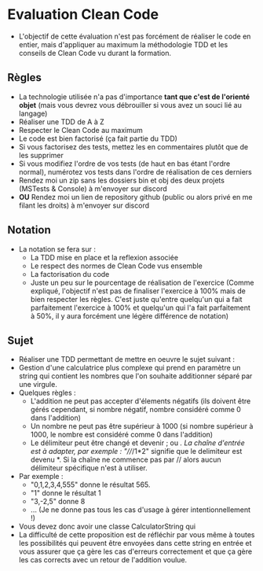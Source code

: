 # Evaluation Clean Code
- L'objectif de cette évaluation n'est pas forcément de réaliser le code en entier, mais d'appliquer au maximum la méthodologie TDD et les conseils de Clean Code vu durant la formation.

## Règles
- La technologie utilisée n'a pas d'importance **tant que c'est de l'orienté objet** (mais vous devrez vous débrouiller si vous avez un souci lié au langage)
- Réaliser une TDD de A à Z
- Respecter le Clean Code au maximum
- Le code est bien factorisé (ça fait partie du TDD)
- Si vous factorisez des tests, mettez les en commentaires plutôt que de les supprimer
- Si vous modifiez l'ordre de vos tests (de haut en bas étant l'ordre normal), numérotez vos tests dans l'ordre de réalisation de ces derniers
- Rendez moi un zip sans les dossiers bin et obj des deux projets (MSTests & Console) à m'envoyer sur discord
- **OU** Rendez moi un lien de repository github (public ou alors privé en me filant les droits) à m'envoyer sur discord

## Notation 
- La notation se fera sur :
    - La TDD mise en place et la reflexion associée
    - Le respect des normes de Clean Code vus ensemble
    - La factorisation du code
    - Juste un peu sur le pourcentage de réalisation de l'exercice (Comme expliqué, l'objectif n'est pas de finaliser l'exercice à 100% mais de bien respecter les règles. C'est juste qu'entre quelqu'un qui a fait parfaitement l'exercice à 100% et quelqu'un qui l'a fait parfaitement à 50%, il y aura forcément une légère différence de notation)

## Sujet
- Réaliser une TDD permettant de mettre en oeuvre le sujet suivant : 
- Gestion d'une calculatrice plus complexe qui prend en paramètre un string qui contient les nombres que l'on souhaite additionner séparé par une virgule.
- Quelques règles :
    - L'addition ne peut pas accepter d'élements négatifs (ils doivent être gérés cependant, si nombre négatif, nombre considéré comme 0 dans l'addition)
    - Un nombre ne peut pas être supérieur à 1000 (si nombre supérieur à 1000, le nombre est considéré comme 0 dans l'addition)
    - Le délimiteur peut être changé et devenir ; ou *. La chaîne d'entrée est à adapter, par exemple : "//*/1*2" signifie que le delimiteur est devenu *. Si la chaîne ne commence pas par // alors aucun délimiteur spécifique n'est à utiliser.
- Par exemple : 
    - "0,1,2,3,4,555" donne le résultat 565.
    - "1" donne le résultat 1
    - "3,-2,5" donne 8
    - ... (Je ne donne pas tous les cas d'usage à gérer intentionnellement !)
- Vous devez donc avoir une classe CalculatorString qui 
- La difficulté de cette proposition est de réfléchir par vous même à toutes les possibilités qui peuvent être envoyées dans cette string en entrée et vous assurer que ça gère les cas d'erreurs correctement et que ça gère les cas corrects avec un retour de l'addition voulue.